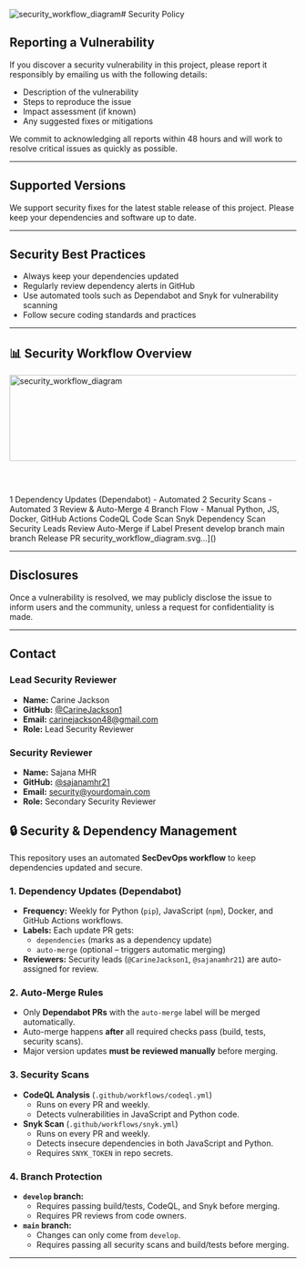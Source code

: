 ![security_workflow_diagram](https://github.com/user-attachments/assets/54256a52-51ed-4932-b910-0228b33d2a20)# Security Policy

## Reporting a Vulnerability

If you discover a security vulnerability in this project, please report it responsibly by emailing us with the following details:

- Description of the vulnerability  
- Steps to reproduce the issue  
- Impact assessment (if known)  
- Any suggested fixes or mitigations  

We commit to acknowledging all reports within 48 hours and will work to resolve critical issues as quickly as possible.

---

## Supported Versions

We support security fixes for the latest stable release of this project. Please keep your dependencies and software up to date.

---

## Security Best Practices

- Always keep your dependencies updated  
- Regularly review dependency alerts in GitHub  
- Use automated tools such as Dependabot and Snyk for vulnerability scanning  
- Follow secure coding standards and practices  

---

## 📊 Security Workflow Overview
<img width="2461" height="151" alt="security_workflow_diagram" src="https://github.com/user-attachments/assets/1155320e-6235-47ff-8297-76e8d5d918c6" />

<!-- Generated by graphviz version 2.43.0 (0)
 -->
<!-- Title: SecDevOps Pages: 1 -->
<svg width="1846pt" height="113pt"
 viewBox="0.00 0.00 1846.05 113.00" xmlns="http://www.w3.org/2000/svg" xmlns:xlink="http://www.w3.org/1999/xlink">
<g id="graph0" class="graph" transform="scale(1 1) rotate(0) translate(4 109)">
<title>SecDevOps</title>
<polygon fill="white" stroke="transparent" points="-4,4 -4,-109 1842.05,-109 1842.05,4 -4,4"/>
<g id="clust1" class="cluster">
<title>cluster_DEP</title>
<polygon fill="none" stroke="black" points="0,-8 0,-97 274.96,-97 274.96,-8 0,-8"/>
<text text-anchor="middle" x="137.48" y="-85" font-family="Times,serif" font-size="10.00">1 Dependency Updates (Dependabot) &#45; Automated</text>
</g>
<g id="clust2" class="cluster">
<title>cluster_SEC</title>
<polygon fill="none" stroke="black" points="295.96,-17 295.96,-88 784.42,-88 784.42,-17 295.96,-17"/>
<text text-anchor="middle" x="540.19" y="-76" font-family="Times,serif" font-size="10.00">2 Security Scans &#45; Automated</text>
</g>
<g id="clust3" class="cluster">
<title>cluster_REV</title>
<polygon fill="none" stroke="black" points="805.42,-17 805.42,-88 1374.48,-88 1374.48,-17 805.42,-17"/>
<text text-anchor="middle" x="1089.95" y="-76" font-family="Times,serif" font-size="10.00">3 Review &amp; Auto&#45;Merge</text>
</g>
<g id="clust4" class="cluster">
<title>cluster_BR</title>
<polygon fill="none" stroke="black" points="1395.48,-17 1395.48,-88 1830.05,-88 1830.05,-17 1395.48,-17"/>
<text text-anchor="middle" x="1612.76" y="-76" font-family="Times,serif" font-size="10.00">4 Branch Flow &#45; Manual</text>
</g>
<!-- A -->
<g id="node1" class="node">
<title>A</title>
<ellipse fill="#d4f4dd" stroke="#2b7a0b" stroke-width="2" cx="137.48" cy="-43" rx="107.46" ry="26.74"/>
<text text-anchor="middle" x="137.48" y="-46.8" font-family="Times,serif" font-size="14.00">Python, JS, Docker,</text>
<text text-anchor="middle" x="137.48" y="-31.8" font-family="Times,serif" font-size="14.00">GitHub Actions</text>
</g>
<!-- B -->
<g id="node2" class="node">
<title>B</title>
<ellipse fill="#fff4d4" stroke="#ffcc00" stroke-width="2" cx="402.75" cy="-43" rx="98.58" ry="18"/>
<text text-anchor="middle" x="402.75" y="-39.3" font-family="Times,serif" font-size="14.00">CodeQL Code Scan</text>
</g>
<!-- A&#45;&gt;B -->
<g id="edge1" class="edge">
<title>A&#45;&gt;B</title>
<path fill="none" stroke="black" d="M245.18,-43C261.08,-43 277.49,-43 293.43,-43"/>
<polygon fill="black" stroke="black" points="293.82,-46.5 303.82,-43 293.82,-39.5 293.82,-46.5"/>
</g>
<!-- C -->
<g id="node3" class="node">
<title>C</title>
<ellipse fill="#fff4d4" stroke="#ffcc00" stroke-width="2" cx="657.48" cy="-43" rx="118.88" ry="18"/>
<text text-anchor="middle" x="657.48" y="-39.3" font-family="Times,serif" font-size="14.00">Snyk Dependency Scan</text>
</g>
<!-- B&#45;&gt;C -->
<g id="edge2" class="edge">
<title>B&#45;&gt;C</title>
<path fill="none" stroke="black" d="M501.83,-43C510.5,-43 519.35,-43 528.22,-43"/>
<polygon fill="black" stroke="black" points="528.23,-46.5 538.23,-43 528.23,-39.5 528.23,-46.5"/>
</g>
<!-- D -->
<g id="node4" class="node">
<title>D</title>
<ellipse fill="#fce4ec" stroke="#d81b60" stroke-width="2" cx="929.76" cy="-43" rx="116.18" ry="18"/>
<text text-anchor="middle" x="929.76" y="-39.3" font-family="Times,serif" font-size="14.00">Security Leads Review</text>
</g>
<!-- C&#45;&gt;D -->
<g id="edge3" class="edge">
<title>C&#45;&gt;D</title>
<path fill="none" stroke="black" d="M776.64,-43C785.32,-43 794.09,-43 802.81,-43"/>
<polygon fill="black" stroke="black" points="803.02,-46.5 813.02,-43 803.02,-39.5 803.02,-46.5"/>
</g>
<!-- E -->
<g id="node5" class="node">
<title>E</title>
<ellipse fill="#d4f4dd" stroke="#2b7a0b" stroke-width="2" cx="1224.79" cy="-43" rx="141.88" ry="18"/>
<text text-anchor="middle" x="1224.79" y="-39.3" font-family="Times,serif" font-size="14.00">Auto&#45;Merge if Label Present</text>
</g>
<!-- D&#45;&gt;E -->
<g id="edge4" class="edge">
<title>D&#45;&gt;E</title>
<path fill="none" stroke="black" d="M1046.15,-43C1054.88,-43 1063.76,-43 1072.67,-43"/>
<polygon fill="black" stroke="black" points="1072.72,-46.5 1082.72,-43 1072.72,-39.5 1072.72,-46.5"/>
</g>
<!-- F -->
<g id="node6" class="node">
<title>F</title>
<ellipse fill="#ddeaff" stroke="#1565c0" stroke-width="2" cx="1485.37" cy="-43" rx="81.79" ry="18"/>
<text text-anchor="middle" x="1485.37" y="-39.3" font-family="Times,serif" font-size="14.00">develop branch</text>
</g>
<!-- E&#45;&gt;F -->
<g id="edge5" class="edge">
<title>E&#45;&gt;F</title>
<path fill="none" stroke="black" d="M1366.81,-43C1375.81,-43 1384.74,-43 1393.41,-43"/>
<polygon fill="black" stroke="black" points="1393.47,-46.5 1403.47,-43 1393.47,-39.5 1393.47,-46.5"/>
</g>
<!-- G -->
<g id="node7" class="node">
<title>G</title>
<ellipse fill="#ddeaff" stroke="#1565c0" stroke-width="2" cx="1753.16" cy="-43" rx="68.79" ry="18"/>
<text text-anchor="middle" x="1753.16" y="-39.3" font-family="Times,serif" font-size="14.00">main branch</text>
</g>
<!-- F&#45;&gt;G -->
<g id="edge6" class="edge">
<title>F&#45;&gt;G</title>
<path fill="none" stroke="black" d="M1567.56,-43C1601.32,-43 1640.35,-43 1673.8,-43"/>
<polygon fill="black" stroke="black" points="1673.99,-46.5 1683.99,-43 1673.99,-39.5 1673.99,-46.5"/>
<text text-anchor="middle" x="1625.76" y="-46.8" font-family="Times,serif" font-size="14.00">Release PR</text>
</g>
</g>
</svg>
 security_workflow_diagram.svg…]()


---

## Disclosures

Once a vulnerability is resolved, we may publicly disclose the issue to inform users and the community, unless a request for confidentiality is made.

---

## Contact

### Lead Security Reviewer
- **Name:** Carine Jackson  
- **GitHub:** [@CarineJackson1](https://github.com/CarineJackson1)  
- **Email:** carinejackson48@gmail.com 
- **Role:** Lead Security Reviewer

### Security Reviewer
- **Name:** Sajana MHR  
- **GitHub:** [@sajanamhr21](https://github.com/sajanamhr21)  
- **Email:** security@yourdomain.com  
- **Role:** Secondary Security Reviewer

## 🔒 Security & Dependency Management

This repository uses an automated **SecDevOps workflow** to keep dependencies updated and secure.

### 1. Dependency Updates (Dependabot)
- **Frequency:** Weekly for Python (`pip`), JavaScript (`npm`), Docker, and GitHub Actions workflows.
- **Labels:** Each update PR gets:
  - `dependencies` (marks as a dependency update)
  - `auto-merge` (optional – triggers automatic merging)
- **Reviewers:** Security leads (`@CarineJackson1`, `@sajanamhr21`) are auto-assigned for review.

### 2. Auto-Merge Rules
- Only **Dependabot PRs** with the `auto-merge` label will be merged automatically.
- Auto-merge happens **after** all required checks pass (build, tests, security scans).
- Major version updates **must be reviewed manually** before merging.

### 3. Security Scans
- **CodeQL Analysis** (`.github/workflows/codeql.yml`)
  - Runs on every PR and weekly.
  - Detects vulnerabilities in JavaScript and Python code.
- **Snyk Scan** (`.github/workflows/snyk.yml`)
  - Runs on every PR and weekly.
  - Detects insecure dependencies in both JavaScript and Python.
  - Requires `SNYK_TOKEN` in repo secrets.

### 4. Branch Protection
- **`develop` branch:**
  - Requires passing build/tests, CodeQL, and Snyk before merging.
  - Requires PR reviews from code owners.
- **`main` branch:**
  - Changes can only come from `develop`.
  - Requires passing all security scans and build/tests before merging.

---

